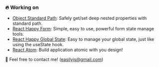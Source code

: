 ### 🔥 Working on 

- [Object Standard Path](https://github.com/react-earth/object-standard-path): Safely get/set deep nested properties with standard path.
- [React Happy Form](https://github.com/react-earth/react-happy-form): Simple, easy to use, powerful form state manage tools.
- [React Happy Global State](https://github.com/react-earth/react-happy-global-state): Easy to manage your global state, just like using the useState hook.
- [React Atom](https://github.com/react-earth/react-atom): Build application atomic with you design!

👋 Feel free to contact me! (easilyjs@gmail.com)
